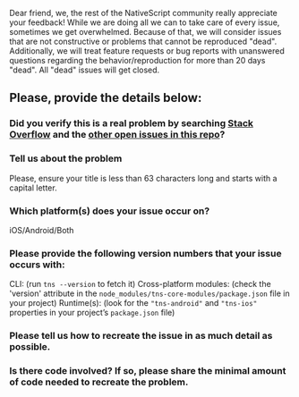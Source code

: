 Dear friend, we, the rest of the NativeScript community really
appreciate your feedback! While we are doing all we can to take care of every
issue, sometimes we get overwhelmed. Because of that, we will consider issues
that are not constructive or problems that cannot be reproduced "dead".
Additionally, we will treat feature requests or bug reports with unanswered
questions regarding the behavior/reproduction for more than 20 days "dead". All
"dead" issues will get closed.

## Please, provide the details below:

### Did you verify this is a real problem by searching [Stack Overflow](http://stackoverflow.com/questions/tagged/nativescript) and the [other open issues in this repo](https://github.com/NativeScript/nativescript/issues)?

### Tell us about the problem
Please, ensure your title is less than 63 characters long and starts with a capital
letter.

### Which platform(s) does your issue occur on?
iOS/Android/Both

### Please provide the following version numbers that your issue occurs with:
CLI: (run `tns --version` to fetch it)
Cross-platform modules: (check the 'version' attribute in the
`node_modules/tns-core-modules/package.json` file in your project)
Runtime(s): (look for the `"tns-android"` and `"tns-ios"` properties in your
project’s `package.json` file)

### Please tell us how to recreate the issue in as much detail as possible.

### Is there code involved? If so, please share the minimal amount of code needed to recreate the problem.

